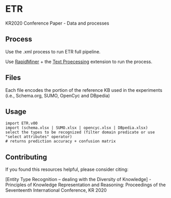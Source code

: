 # ETR
KR2020 Conference Paper - Data and processes 

## Process

Use the .xml process to run ETR full pipeline. 

Use [RapidMiner](https://rapidminer.com/) + the [Text Proecessing](https://marketplace.rapidminer.com/UpdateServer/faces/product_details.xhtml?productId=rmx_text) extension to run the process.

## Files

Each file encodes the portion of the reference KB used in the experiments (i.e., Schema.org, SUMO, OpenCyc and DBpedia)


## Usage

```
import ETR.v00
import (schema.xlsx | SUMO.xlsx | opencyc.xlsx | DBpedia.xlsx) 
select the types to be recognized (filter domain predicate or use "select attributes" operator)
# returns prediction accuracy + confusion matrix 
```

## Contributing

If you found this resources helpful, please consider citing:

[Entity Type Recognition – dealing with the Diversity of Knowledge] - Principles of Knowledge Representation and Reasoning: Proceedings of the Seventeenth International Conference, KR 2020

